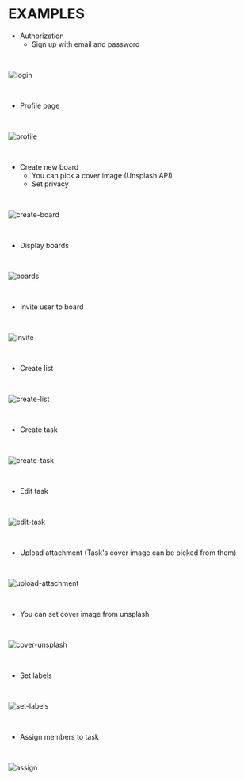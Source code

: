# EXAMPLES

- Authorization
  - Sign up with email and password

<br>

![login](./login.png)

<br>

- Profile page

<br>

![profile](./profile.png)

<br>

- Create new board
  - You can pick a cover image (Unsplash API)
  - Set privacy

<br>

![create-board](https://github.com/berabulut/gifs/blob/main/create-board.gif)

<br>

- Display boards

<br>

![boards](./boards.png)

<br>

- Invite user to board

<br>

![invite](https://github.com/berabulut/gifs/blob/main/invite.gif)

<br>

- Create list

<br>

![create-list](https://github.com/berabulut/gifs/blob/main/create-list.gif)

<br>

- Create task

<br>

![create-task](https://github.com/berabulut/gifs/blob/main/create-task.gif)

<br>

- Edit task

<br>

![edit-task](https://github.com/berabulut/gifs/blob/main/edit-task.gif)

<br>

- Upload attachment (Task's cover image can be picked from them)

<br>

![upload-attachment](https://github.com/berabulut/gifs/blob/main/upload-attachment.gif)

<br>

- You can set cover image from unsplash

<br>

![cover-unsplash](https://github.com/berabulut/gifs/blob/main/cover-unsplash.gif)

<br>

- Set labels

<br>

![set-labels](https://github.com/berabulut/gifs/blob/main/label.gif)

<br>

- Assign members to task

<br>

![assign](https://github.com/berabulut/gifs/blob/main/assign.gif)

<br>
